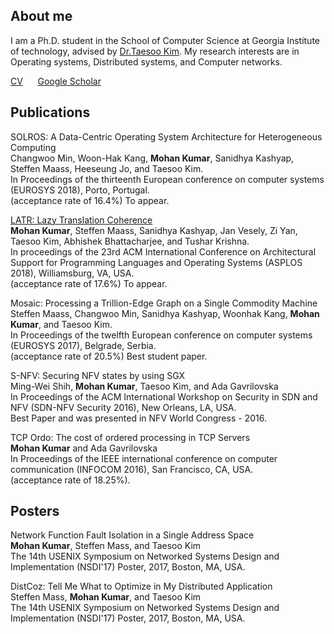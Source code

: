 ## About me

I am a Ph.D. student in the School of Computer Science at Georgia Institute of technology,
advised by [Dr.Taesoo Kim](https://taesoo.gtisc.gatech.edu/).  My research interests are
in Operating systems, Distributed systems, and Computer networks.

[CV](./data/cv.pdf)&nbsp;&nbsp;&nbsp;&nbsp;&nbsp;&nbsp;[Google Scholar](https://scholar.google.com/citations?user=NVCULdIAAAAJ&hl=en)

## Publications

SOLROS: A Data-Centric Operating System Architecture for Heterogeneous Computing<br />
Changwoo Min, Woon-Hak Kang, **Mohan Kumar**, Sanidhya Kashyap, Steffen Maass, Heeseung Jo, and Taesoo Kim.<br />
In Proceedings of the thirteenth European conference on computer systems (EUROSYS 2018), Porto, Portugal.<br />
(acceptance rate of 16.4%) To appear.<br />

[LATR: Lazy Translation Coherence<br />](./data/latr.pdf)
**Mohan Kumar**, Steffen Maass, Sanidhya Kashyap, Jan Vesely, Zi Yan, Taesoo Kim, Abhishek Bhattacharjee, and Tushar Krishna.<br />
In proceedings of the 23rd ACM International Conference on Architectural Support for Programming Languages and Operating Systems (ASPLOS 2018), Williamsburg, VA, USA.<br />
(acceptance rate of 17.6%) To appear.<br />

Mosaic: Processing a Trillion-Edge Graph on a Single Commodity Machine<br />
Steffen Maass, Changwoo Min, Sanidhya Kashyap, Woonhak Kang, **Mohan Kumar**, and Taesoo Kim.<br />
In Proceedings of the twelfth European conference on computer systems (EUROSYS 2017), Belgrade, Serbia.<br />
(acceptance rate of 20.5%) Best student paper.<br />

S-NFV: Securing NFV states by using SGX<br />
Ming-Wei Shih, **Mohan Kumar**, Taesoo Kim, and Ada Gavrilovska<br />
In Proceedings of the ACM International Workshop on Security in SDN and NFV (SDN-NFV Security 2016), New Orleans, LA, USA.<br />
Best Paper and was presented in NFV World Congress - 2016.<br />

TCP Ordo: The cost of ordered processing in TCP Servers<br />
**Mohan Kumar** and Ada Gavrilovska<br />
In Proceedings of the IEEE international conference on computer communication (INFOCOM 2016), San Francisco, CA, USA.<br />
(acceptance rate of 18.25%).<br />

## Posters

Network Function Fault Isolation in a Single Address Space<br />
**Mohan Kumar**, Steffen Mass, and Taesoo Kim<br />
The 14th USENIX Symposium on Networked Systems Design and Implementation (NSDI'17) Poster, 2017, Boston, MA, USA.<br />

DistCoz: Tell Me What to Optimize in My Distributed Application<br />
Steffen Mass, **Mohan Kumar**, and Taesoo Kim<br />
The 14th USENIX Symposium on Networked Systems Design and Implementation (NSDI'17) Poster, 2017, Boston, MA, USA.<br />